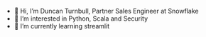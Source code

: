 - 👋 Hi, I’m Duncan Turnbull, Partner Sales Engineer at Snowflake
- 👀 I’m interested in Python, Scala and Security
- 🌱 I’m currently learning streamlit

<!---
sfc-gh-dturnbull/sfc-gh-dturnbull is a ✨ special ✨ repository because its `README.md` (this file) appears on your GitHub profile.
You can click the Preview link to take a look at your changes.
--->
